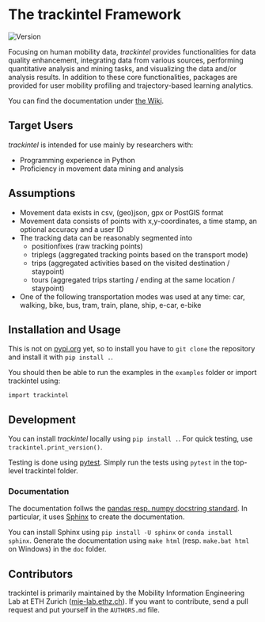 # The trackintel Framework

![Version](https://img.shields.io/badge/version-v0.0.1-red.svg)

Focusing on human mobility data, *trackintel* provides functionalities for data quality enhancement, integrating data from various sources, performing quantitative analysis and mining tasks, and visualizing the data and/or analysis results. In addition to these core functionalities, packages are provided for user mobility profiling and trajectory-based learning analytics.

You can find the documentation under [the Wiki](https://github.com/mie-lab/trackintel/wiki).

## Target Users

*trackintel* is intended for use mainly by researchers with:

* Programming experience in Python
* Proficiency in movement data mining and analysis

## Assumptions

* Movement data exists in csv, (geo)json, gpx or PostGIS format
* Movement data consists of points with x,y-coordinates, a time stamp, an optional accuracy and a user ID
* The tracking data can be reasonably segmented into 
  * positionfixes (raw tracking points)
  * triplegs (aggregated tracking points based on the transport mode)
  * trips (aggregated activities based on the visited destination / staypoint)
  * tours (aggregated trips starting / ending at the same location / staypoint)
* One of the following transportation modes was used at any time: car, walking, bike, bus, tram, train, plane, ship, e-car, e-bike

## Installation and Usage

This is not on [pypi.org](https://pypi.org/) yet, so to install you have to `git clone` the repository and install it with `pip install .`.

You should then be able to run the examples in the `examples` folder or import trackintel using:
```{python}
import trackintel
```

## Development

You can install *trackintel* locally using `pip install .`. For quick testing, use `trackintel.print_version()`.

Testing is done using [pytest](https://docs.pytest.org/en/latest). Simply run the tests using `pytest` in the top-level trackintel folder.

### Documentation

The documentation follws the [pandas resp. numpy docstring standard](https://pandas-docs.github.io/pandas-docs-travis/development/contributing.html#contributing-to-the-documentation). In particular, it uses [Sphinx](http://www.sphinx-doc.org/en/master/) to create the documentation.

You can install Sphinx using `pip install -U sphinx` or `conda install sphinx`. Generate the documentation using `make html` (resp. `make.bat html` on Windows) in the `doc` folder.

## Contributors

trackintel is primarily maintained by the Mobility Information Engineering Lab at ETH Zurich ([mie-lab.ethz.ch](http://mie-lab.ethz.ch)). If you want to contribute, send a pull request and put yourself in the `AUTHORS.md` file.